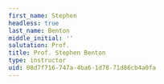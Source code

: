 ```yaml
---
first_name: Stephen
headless: true
last_name: Benton
middle_initial: ''
salutation: Prof.
title: Prof. Stephen Benton
type: instructor
uid: 08d7f716-747a-4ba6-1d78-71d86cb4a0fa
---
```

